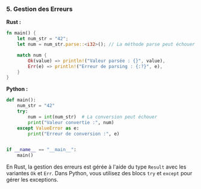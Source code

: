 ### 5. Gestion des Erreurs

**Rust :**

```rust
fn main() {
    let num_str = "42";
    let num = num_str.parse::<i32>(); // La méthode parse peut échouer

    match num {
        Ok(value) => println!("Valeur parsée : {}", value),
        Err(e) => println!("Erreur de parsing : {:?}", e),
    }
}
```

**Python :**

```python
def main():
    num_str = "42"
    try:
        num = int(num_str)  # La conversion peut échouer
        print("Valeur convertie :", num)
    except ValueError as e:
        print("Erreur de conversion :", e)


if __name__ == "__main__":
    main()
```

En Rust, la gestion des erreurs est gérée à l'aide du type `Result` avec les variantes `Ok` et `Err`. Dans Python, vous
utilisez des blocs `try` et `except` pour gérer les exceptions.

